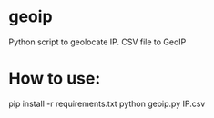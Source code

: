 # geoip
Python script to geolocate IP.
CSV file to GeoIP

# How to use:
pip install -r requirements.txt
python geoip.py IP.csv

